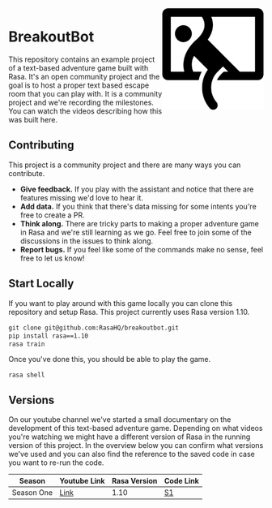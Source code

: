 <img src="logo.png" width=200 align="right">

# BreakoutBot

This repository contains an example project of a text-based adventure game built with Rasa. It's an open community
project and the goal is to host a proper text based escape room that you can play with. It is a community project
and we're recording the milestones. You can watch the videos describing how this was built here.

## Contributing

This project is a community project and there are many ways you can contribute.

- **Give feedback.** If you play with the assistant and notice that there are features missing we'd love to hear it.
- **Add data.** If you think that there's data missing for some intents you're free to create a PR.
- **Think along.** There are tricky parts to making a proper adventure game in Rasa and we're still learning as we go.
  Feel free to join some of the discussions in the issues to think along.
- **Report bugs.** If you feel like some of the commands make no sense, feel free to let us know!

## Start Locally

If you want to play around with this game locally you can clone this repository and setup Rasa. This project currently uses Rasa version 1.10.

```
git clone git@github.com:RasaHQ/breakoutbot.git
pip install rasa==1.10
rasa train
```

Once you've done this, you should be able to play the game.

```python
rasa shell
```
## Versions 

On our youtube channel we've started a small documentary on the development of this text-based adventure game. Depending on what videos you're watching we might have a different version of Rasa in the running version of this project. In the overview below you can confirm what versions we've used and you can also find the reference to the saved code in case you want to re-run the code. 

| Season 	      | Youtube Link 	                                                                                                                        | Rasa Version 	| Code Link 	                                                |
|-------------	|-------------------------------------------------------------------------------------------------------------------------------------	|--------------	|------------------------------------------------------------	|
| Season One  	| [Link](https://www.youtube.com/watch?v=rzTSSSnNOpA&list=PL75e0qA87dlGS2ik6n1sN-KjG39yCrGgf&index=2&t=0s&ab_channel=Rasa)             	| 1.10        	| [S1](https://github.com/RasaHQ/breakoutbot/releases/tag/s1) |
